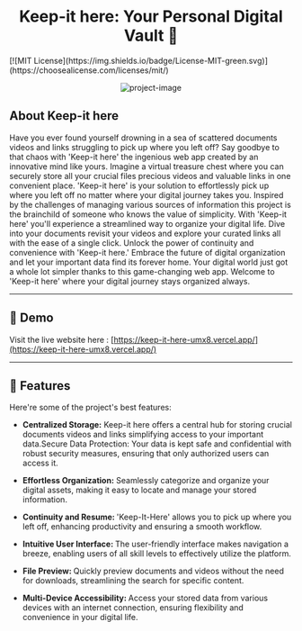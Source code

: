 <h1 align="center" id="title">Keep-it here: Your Personal Digital Vault 🚀</h1>
[![MIT License](https://img.shields.io/badge/License-MIT-green.svg)](https://choosealicense.com/licenses/mit/)

<p align="center"><img src="https://github.com/NikhilCode12/keep-it-here/assets/94921824/22cb431c-97e5-49d9-be85-4dbb45f3c571" alt="project-image"></p>

<h2>About Keep-it here</h2>
<p id="description">Have you ever found yourself drowning in a sea of scattered documents videos and links struggling to pick up where you left off? Say goodbye to that chaos with 'Keep-it here' the ingenious web app created by an innovative mind like yours. Imagine a virtual treasure chest where you can securely store all your crucial files precious videos and valuable links in one convenient place. 'Keep-it here' is your solution to effortlessly pick up where you left off no matter where your digital journey takes you. Inspired by the challenges of managing various sources of information this project is the brainchild of someone who knows the value of simplicity. With 'Keep-it here' you'll experience a streamlined way to organize your digital life. Dive into your documents revisit your videos and explore your curated links all with the ease of a single click. Unlock the power of continuity and convenience with 'Keep-it here.' Embrace the future of digital organization and let your important data find its forever home. Your digital world just got a whole lot simpler thanks to this game-changing web app. Welcome to 'Keep-it here' where your digital journey stays organized always.</p>
<hr>
<h2>🚀 Demo</h2>

Visit the live website here : [https://keep-it-here-umx8.vercel.app/](https://keep-it-here-umx8.vercel.app/)

<hr>  
  
<h2>🧐 Features</h2>

Here're some of the project's best features:

*  <b> Centralized Storage:</b> Keep-it here offers a central hub for storing crucial documents videos and links simplifying access to your important data.Secure Data Protection: Your data is kept safe and confidential with robust security measures, ensuring that only authorized users can access it.

* <b>Effortless Organization:</b> Seamlessly categorize and organize your digital assets, making it easy to locate and manage your stored information.

* <b>Continuity and Resume: </b>'Keep-It-Here' allows you to pick up where you left off, enhancing productivity and ensuring a smooth workflow.

* <b>Intuitive User Interface: </b>The user-friendly interface makes navigation a breeze, enabling users of all skill levels to effectively utilize the platform.

* <b>File Preview: </b>Quickly preview documents and videos without the need for downloads, streamlining the search for specific content.

* <b>Multi-Device Accessibility: </b>Access your stored data from various devices with an internet connection, ensuring flexibility and convenience in your digital life.
